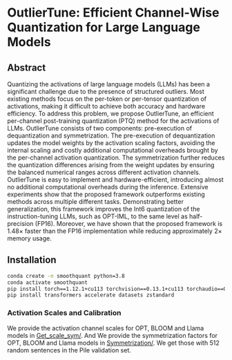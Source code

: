 # OutlierTune: Efficient Channel-Wise Quantization for Large Language Models

## Abstract

Quantizing the activations  of large language models (LLMs) has been a significant challenge due to the presence of structured outliers. Most existing methods focus on the per-token or per-tensor quantization of activations, making it difficult to achieve both accuracy and hardware efficiency. To address this problem, we propose OutlierTune, an efficient per-channel post-training quantization (PTQ) method for the activations of LLMs. OutlierTune consists of two  components: pre-execution of dequantization and symmetrization. The pre-execution of dequantization updates the model weights by the activation scaling factors, avoiding the internal scaling and costly additional computational overheads brought by the per-channel activation quantization. The symmetrization further reduces the quantization differences arising from the weight updates by ensuring the balanced numerical ranges across different activation channels. OutlierTune is easy to implement and hardware-efficient, introducing almost no additional computational overheads during the inference. Extensive experiments show that the proposed framework outperforms existing methods across multiple different tasks. Demonstrating better generalization, this framework improves the Int6 quantization of the instruction-tuning LLMs, such as OPT-IML, to the same level as half-precision (FP16). Moreover, we have  shown that the proposed framework is 1.48$\times$ faster than the FP16 implementation while reducing approximately 2$\times$ memory usage.

## Installation

```bash
conda create -n smoothquant python=3.8
conda activate smoothquant
pip install torch==1.12.1+cu113 torchvision==0.13.1+cu113 torchaudio==0.12.1 --extra-index-url https://download.pytorch.org/whl/cu113
pip install transformers accelerate datasets zstandard
```

### Activation Scales and Calibration

We provide the activation channel scales for OPT, BLOOM and Llama models in [Get_scale_sym/](generate_act_scales.py). And We provide the symmetrization factors for OPT, BLOOM and Llama models in [Symmetrization/](generate_act_sym.py). We get those with 512 random sentences in the Pile validation set.
